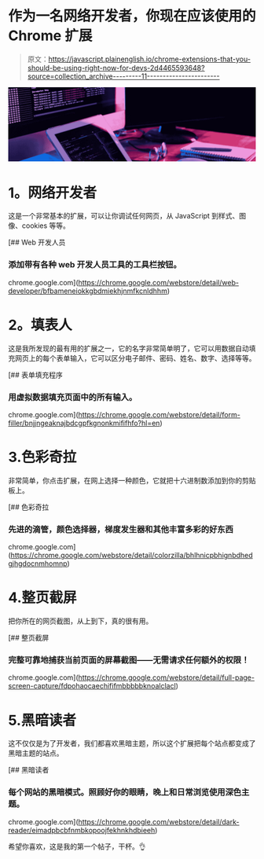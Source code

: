 # 作为一名网络开发者，你现在应该使用的 Chrome 扩展

> 原文：<https://javascript.plainenglish.io/chrome-extensions-that-you-should-be-using-right-now-for-devs-2d4465593648?source=collection_archive---------11----------------------->

![](img/5e7329bde8fcbe7c02e8a442e586d853.png)

# **1。网络开发者**

这是一个非常基本的扩展，可以让你调试任何网页，从 JavaScript 到样式、图像、cookies 等等。

[](https://chrome.google.com/webstore/detail/web-developer/bfbameneiokkgbdmiekhjnmfkcnldhhm) [## Web 开发人员

### 添加带有各种 web 开发人员工具的工具栏按钮。

chrome.google.com](https://chrome.google.com/webstore/detail/web-developer/bfbameneiokkgbdmiekhjnmfkcnldhhm) 

# **2。填表人**

这是我所发现的最有用的扩展之一，它的名字非常简单明了，它可以用数据自动填充网页上的每个表单输入，它可以区分电子邮件、密码、姓名、数字、选择等等。

[](https://chrome.google.com/webstore/detail/form-filler/bnjjngeaknajbdcgpfkgnonkmififhfo?hl=en) [## 表单填充程序

### 用虚拟数据填充页面中的所有输入。

chrome.google.com](https://chrome.google.com/webstore/detail/form-filler/bnjjngeaknajbdcgpfkgnonkmififhfo?hl=en) 

# 3.色彩奇拉

非常简单，你点击扩展，在网上选择一种颜色，它就把十六进制数添加到你的剪贴板上。

[](https://chrome.google.com/webstore/detail/colorzilla/bhlhnicpbhignbdhedgjhgdocnmhomnp) [## 色彩奇拉

### 先进的滴管，颜色选择器，梯度发生器和其他丰富多彩的好东西

chrome.google.com](https://chrome.google.com/webstore/detail/colorzilla/bhlhnicpbhignbdhedgjhgdocnmhomnp) 

# 4.整页截屏

把你所在的网页截图，从上到下，真的很有用。

[](https://chrome.google.com/webstore/detail/full-page-screen-capture/fdpohaocaechififmbbbbbknoalclacl) [## 整页截屏

### 完整可靠地捕获当前页面的屏幕截图——无需请求任何额外的权限！

chrome.google.com](https://chrome.google.com/webstore/detail/full-page-screen-capture/fdpohaocaechififmbbbbbknoalclacl) 

# 5.黑暗读者

这不仅仅是为了开发者，我们都喜欢黑暗主题，所以这个扩展把每个站点都变成了黑暗主题的站点。

[](https://chrome.google.com/webstore/detail/dark-reader/eimadpbcbfnmbkopoojfekhnkhdbieeh) [## 黑暗读者

### 每个网站的黑暗模式。照顾好你的眼睛，晚上和日常浏览使用深色主题。

chrome.google.com](https://chrome.google.com/webstore/detail/dark-reader/eimadpbcbfnmbkopoojfekhnkhdbieeh) 

希望你喜欢，这是我的第一个帖子，干杯。👌